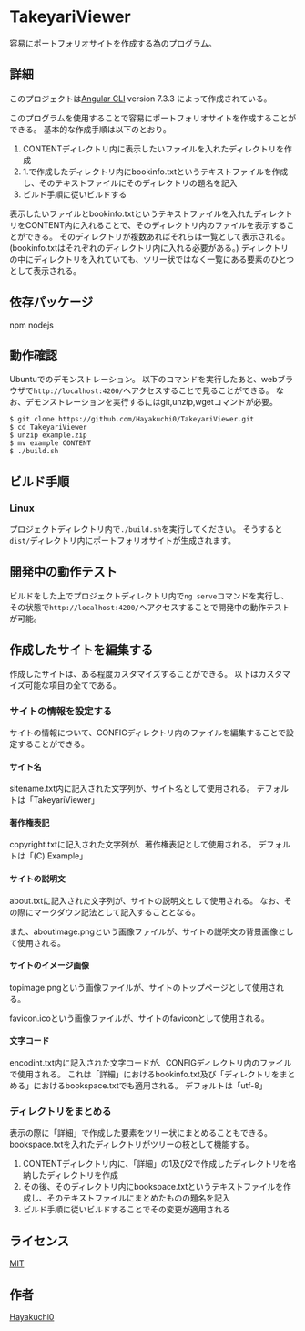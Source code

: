 # TakeyariViewer

容易にポートフォリオサイトを作成する為のプログラム。

## 詳細

このプロジェクトは[Angular CLI](https://github.com/angular/angular-cli) version 7.3.3 によって作成されている。

このプログラムを使用することで容易にポートフォリオサイトを作成することができる。
基本的な作成手順は以下のとおり。

1. CONTENTディレクトリ内に表示したいファイルを入れたディレクトリを作成
2. 1.で作成したディレクトリ内にbookinfo.txtというテキストファイルを作成し、そのテキストファイルにそのディレクトリの題名を記入
3. ビルド手順に従いビルドする

表示したいファイルとbookinfo.txtというテキストファイルを入れたディレクトリをCONTENT内に入れることで、そのディレクトリ内のファイルを表示することができる。
そのディレクトリが複数あればそれらは一覧として表示される。(bookinfo.txtはそれぞれのディレクトリ内に入れる必要がある。)
ディレクトリの中にディレクトリを入れていても、ツリー状ではなく一覧にある要素のひとつとして表示される。


## 依存パッケージ

npm nodejs


## 動作確認

Ubuntuでのデモンストレーション。
以下のコマンドを実行したあと、webブラウザで`http://localhost:4200/`へアクセスすることで見ることができる。
なお、デモンストレーションを実行するにはgit,unzip,wgetコマンドが必要。

```
$ git clone https://github.com/Hayakuchi0/TakeyariViewer.git
$ cd TakeyariViewer
$ unzip example.zip
$ mv example CONTENT
$ ./build.sh
```


## ビルド手順

### Linux

プロジェクトディレクトリ内で`./build.sh`を実行してください。
そうすると`dist/`ディレクトリ内にポートフォリオサイトが生成されます。


## 開発中の動作テスト

ビルドをした上でプロジェクトディレクトリ内で`ng serve`コマンドを実行し、その状態で`http://localhost:4200/`へアクセスすることで開発中の動作テストが可能。


## 作成したサイトを編集する

作成したサイトは、ある程度カスタマイズすることができる。
以下はカスタマイズ可能な項目の全てである。

### サイトの情報を設定する

サイトの情報について、CONFIGディレクトリ内のファイルを編集することで設定することができる。

#### サイト名

sitename.txt内に記入された文字列が、サイト名として使用される。
デフォルトは「TakeyariViewer」

#### 著作権表記

copyright.txtに記入された文字列が、著作権表記として使用される。
デフォルトは「(C) Example」

#### サイトの説明文

about.txtに記入された文字列が、サイトの説明文として使用される。
なお、その際にマークダウン記法として記入することとなる。

また、aboutimage.pngという画像ファイルが、サイトの説明文の背景画像として使用される。

#### サイトのイメージ画像

topimage.pngという画像ファイルが、サイトのトップページとして使用される。

favicon.icoという画像ファイルが、サイトのfaviconとして使用される。

#### 文字コード

encodint.txt内に記入された文字コードが、CONFIGディレクトリ内のファイルで使用される。
これは「詳細」におけるbookinfo.txt及び「ディレクトリをまとめる」におけるbookspace.txtでも適用される。
デフォルトは「utf-8」

### ディレクトリをまとめる

表示の際に「詳細」で作成した要素をツリー状にまとめることもできる。
bookspace.txtを入れたディレクトリがツリーの枝として機能する。

1. CONTENTディレクトリ内に、「詳細」の1及び2で作成したディレクトリを格納したディレクトリを作成
2. その後、そのディレクトリ内にbookspace.txtというテキストファイルを作成し、そのテキストファイルにまとめたものの題名を記入
3. ビルド手順に従いビルドすることでその変更が適用される


## ライセンス

[MIT](https://github.com/Hayakuchi0/TakeyariViewer/blob/master/LICENSE)


## 作者

[Hayakuchi0](https://github.com/Hayakuchi0/)
